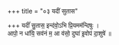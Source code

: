+++
title = "०३ यदीं सुतास"

+++
यदीं॑ सु॒तास॒ इन्द॑वो॒ऽभि प्रि॒यमम॑न्दिषुः ।  
आपो॒ न धा॑यि॒ सव॑नं म॒ आ व॑सो॒ दुघा॑ इ॒वोप॑ दा॒शुषे॑ ॥